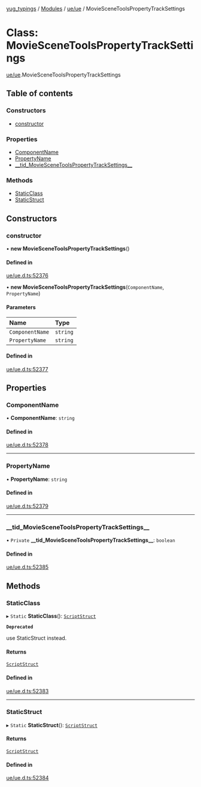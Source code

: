 [yug_typings](../README.md) / [Modules](../modules.md) / [ue/ue](../modules/ue_ue.md) / MovieSceneToolsPropertyTrackSettings

# Class: MovieSceneToolsPropertyTrackSettings

[ue/ue](../modules/ue_ue.md).MovieSceneToolsPropertyTrackSettings

## Table of contents

### Constructors

- [constructor](ue_ue.MovieSceneToolsPropertyTrackSettings.md#constructor)

### Properties

- [ComponentName](ue_ue.MovieSceneToolsPropertyTrackSettings.md#componentname)
- [PropertyName](ue_ue.MovieSceneToolsPropertyTrackSettings.md#propertyname)
- [\_\_tid\_MovieSceneToolsPropertyTrackSettings\_\_](ue_ue.MovieSceneToolsPropertyTrackSettings.md#__tid_moviescenetoolspropertytracksettings__)

### Methods

- [StaticClass](ue_ue.MovieSceneToolsPropertyTrackSettings.md#staticclass)
- [StaticStruct](ue_ue.MovieSceneToolsPropertyTrackSettings.md#staticstruct)

## Constructors

### constructor

• **new MovieSceneToolsPropertyTrackSettings**()

#### Defined in

[ue/ue.d.ts:52376](https://github.com/YugMetaverse/yug_typings/blob/25cad34/ue/ue.d.ts#L52376)

• **new MovieSceneToolsPropertyTrackSettings**(`ComponentName`, `PropertyName`)

#### Parameters

| Name | Type |
| :------ | :------ |
| `ComponentName` | `string` |
| `PropertyName` | `string` |

#### Defined in

[ue/ue.d.ts:52377](https://github.com/YugMetaverse/yug_typings/blob/25cad34/ue/ue.d.ts#L52377)

## Properties

### ComponentName

• **ComponentName**: `string`

#### Defined in

[ue/ue.d.ts:52378](https://github.com/YugMetaverse/yug_typings/blob/25cad34/ue/ue.d.ts#L52378)

___

### PropertyName

• **PropertyName**: `string`

#### Defined in

[ue/ue.d.ts:52379](https://github.com/YugMetaverse/yug_typings/blob/25cad34/ue/ue.d.ts#L52379)

___

### \_\_tid\_MovieSceneToolsPropertyTrackSettings\_\_

• `Private` **\_\_tid\_MovieSceneToolsPropertyTrackSettings\_\_**: `boolean`

#### Defined in

[ue/ue.d.ts:52385](https://github.com/YugMetaverse/yug_typings/blob/25cad34/ue/ue.d.ts#L52385)

## Methods

### StaticClass

▸ `Static` **StaticClass**(): [`ScriptStruct`](ue_ue.ScriptStruct.md)

**`Deprecated`**

use StaticStruct instead.

#### Returns

[`ScriptStruct`](ue_ue.ScriptStruct.md)

#### Defined in

[ue/ue.d.ts:52383](https://github.com/YugMetaverse/yug_typings/blob/25cad34/ue/ue.d.ts#L52383)

___

### StaticStruct

▸ `Static` **StaticStruct**(): [`ScriptStruct`](ue_ue.ScriptStruct.md)

#### Returns

[`ScriptStruct`](ue_ue.ScriptStruct.md)

#### Defined in

[ue/ue.d.ts:52384](https://github.com/YugMetaverse/yug_typings/blob/25cad34/ue/ue.d.ts#L52384)
